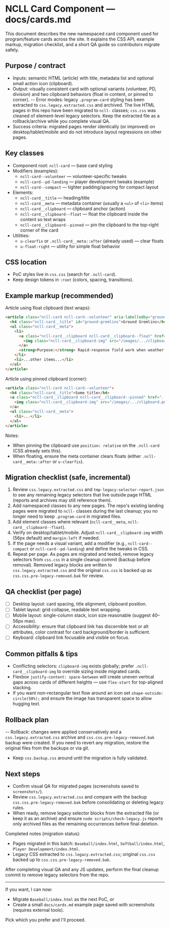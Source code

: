 # NCLL Card Component — docs/cards.md

This document describes the new namespaced card component used for program/feature cards across the site. It explains the CSS API, example markup, migration checklist, and a short QA guide so contributors migrate safely.

## Purpose / contract

- Inputs: semantic HTML (article) with title, metadata list and optional small action icon (clipboard).
- Output: visually consistent card with optional variants (volunteer, PD, division) and two clipboard behaviors (float in content, or pinned to corner).
-- Error modes: legacy `.program-card` styling has been extracted to `css.legacy.extracted.css` and archived. The live HTML pages in this repo have been migrated to `ncll-` classes; `css.css` was cleaned of element-level legacy selectors. Keep the extracted file as a rollback/archive while you complete visual QA.
- Success criteria: migrated pages render identically (or improved) on desktop/tablet/mobile and do not introduce layout regressions on other pages.

## Key classes

- Component root: `ncll-card` — base card styling
- Modifiers (examples):
  - `ncll-card--volunteer` — volunteer-specific tweaks
  - `ncll-card--pd-landing` — player development tweaks (example)
  - `ncll-card--compact` — tighter padding/spacing for compact layout
- Elements:
  - `ncll-card__title` — heading/title
  - `ncll-card__meta` — metadata container (usually a `<ul>` of `<li>` items)
  - `ncll-card__clipboard` — clipboard anchor (action)
  - `ncll-card__clipboard--float` — float the clipboard inside the content so text wraps
  - `ncll-card__clipboard--pinned` — pin the clipboard to the top-right corner of the card
- Utilities:
  - `u-clearfix` or `.ncll-card__meta::after` (already used) — clear floats
  - `u-float-right` — utility for simple float behavior

## CSS location

- PoC styles live in `css.css` (search for `.ncll-card`).
- Keep design tokens in `:root` (colors, spacing, transitions).

## Example markup (recommended)

Article using float clipboard (text wraps):

```html
<article class="ncll-card ncll-card--volunteer" aria-labelledby="ground-gremlins">
  <h4 class="ncll-card__title" id="ground-gremlins">Ground Gremlins</h4>
  <ul class="ncll-card__meta">
    <li>
      <a class="ncll-card__clipboard ncll-card__clipboard--float" href="..." rel="noopener noreferrer">
        <img class="ncll-card__clipboard-img" src="/images/.../clipboard.png" alt="Opt-in" />
      </a>
      <strong>Purpose:</strong> Rapid-response field work when weather hits
    </li>
    <li>...other items...</li>
  </ul>
</article>
```

Article using pinned clipboard (corner):

```html
<article class="ncll-card ncll-card--volunteer">
  <h4 class="ncll-card__title">Some title</h4>
  <a class="ncll-card__clipboard ncll-card__clipboard--pinned" href="...">
    <img class="ncll-card__clipboard-img" src="/images/.../clipboard.png" alt="Opt-in" />
  </a>
  <ul class="ncll-card__meta">
    <li>...</li>
  </ul>
</article>
```

Notes:
- When pinning the clipboard use `position: relative` on the `.ncll-card` (CSS already sets this).
- When floating, ensure the meta container clears floats (either `.ncll-card__meta::after` or `u-clearfix`).

## Migration checklist (safe, incremental)

1. Review `css.legacy.extracted.css` and `tmp-legacy-selector-report.json` to see any remaining legacy selectors that live outside page HTML (reports and archives may still reference them).
2. Add namespaced classes to any new pages. The repo's existing landing pages were migrated to `ncll-` classes during the last cleanup; you no longer need to keep `.program-card` in migrated files.
3. Add element classes where relevant (`ncll-card__meta`, `ncll-card__clipboard--float`).
4. Verify on desktop/tablet/mobile. Adjust `ncll-card__clipboard-img` width (56px default) and `margin-left` if needed.
5. If the page needs a visual variant, add a modifier (e.g., `ncll-card--compact` or `ncll-card--pd-landing`) and define the tweaks in CSS.
6. Repeat per page. As pages are migrated and tested, remove legacy selectors from `css.css` in a single cleanup commit (backup before removal). Removed legacy blocks are written to `css.legacy.extracted.css` and the original `css.css` is backed up as `css.css.pre-legacy-removed.bak` for review.

## QA checklist (per page)

- [ ] Desktop layout: card spacing, title alignment, clipboard position.
- [ ] Tablet layout: grid collapse, readable text wrapping.
- [ ] Mobile layout: single-column stack, icon size reasonable (suggest 40–56px max).
- [ ] Accessibility: ensure that clipboard link has discernible text or alt attributes, color contrast for card background/border is sufficient.
- [ ] Keyboard: clipboard link focusable and visible on focus.

## Common pitfalls & tips
- Conflicting selectors: `clipboard-img` exists globally; prefer `.ncll-card__clipboard-img` to override sizing inside migrated cards.
- Flexbox `justify-content: space-between` will create uneven vertical gaps across cards of different heights — use `flex-start` for top-aligned stacking.
- If you want non-rectangular text flow around an icon set `shape-outside: circle(50%);` and ensure the image has transparent space to allow hugging text.

## Rollback plan

-- Rollback: changes were applied conservatively and a `css.legacy.extracted.css` archive and `css.css.pre-legacy-removed.bak` backup were created. If you need to revert any migration, restore the original files from the backups or via git.
- Keep `css.backup.css` around until the migration is fully validated.

## Next steps
- Confirm visual QA for migrated pages (screenshots saved to `screenshots/`).
- Review `css.legacy.extracted.css` and compare with the backup `css.css.pre-legacy-removed.bak` before consolidating or deleting legacy rules.
- When ready, remove legacy selector blocks from the extracted file (or keep it as an archive) and ensure `node scripts/check-legacy.js` reports only archived files as the remaining occurrences before final deletion.

Completed notes (migration status):

- Pages migrated in this batch: `Baseball/index.html`, `Softball/index.html`, `Player Development/index.html`.
- Legacy CSS extracted to `css.legacy.extracted.css`; original `css.css` backed up to `css.css.pre-legacy-removed.bak`.

After completing visual QA and any JS updates, perform the final cleanup commit to remove legacy selectors from the repo.

---

If you want, I can now:

- Migrate `Baseball/index.html` as the next PoC, or
- Create a small `docs/cards.md` example page saved with screenshots (requires external tools).

Pick which you prefer and I'll proceed.